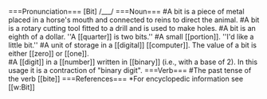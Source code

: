 ===Pronunciation===
[Bit] /___/
===Noun===
#A bit is a piece of metal placed in a horse's mouth and connected to reins to direct the animal. 
#A bit is a rotary cutting tool fitted to a drill and is used to make holes. 
#A bit is an eighth of a dollar. ''A [[quarter]] is two bits.''
#A small [[portion]]. ''I'd like a little bit.''
#A unit of storage in a [[digital]] [[computer]]. The value of a bit is either [[zero]] or [[one]].  
#A [[digit]] in a [[number]] written in [[binary]] (i.e., with a base of 2). In this usage it is a contraction of "binary digit".
===Verb===
#The past tense of the verb [[bite]]
===References===
*For encyclopedic information see [[w:Bit]]